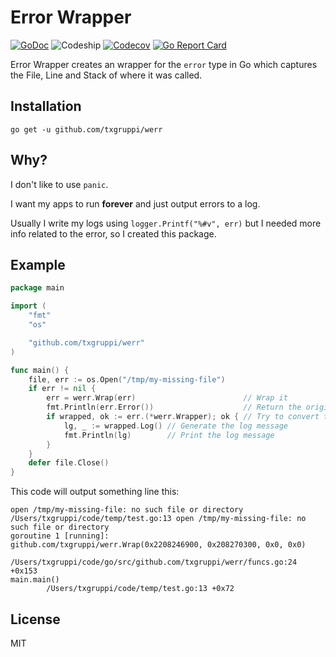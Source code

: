 # Error Wrapper

[![GoDoc](https://img.shields.io/badge/godoc-reference-blue.svg?style=flat-square)](https://godoc.org/github.com/txgruppi/werr)
![Codeship](https://img.shields.io/codeship/563848f0-1cc7-0133-3afb-0ee7adf4cd2d.svg?style=flat-square)
[![Codecov](https://img.shields.io/codecov/c/github/txgruppi/werr.svg?style=flat-square)](https://codecov.io/github/txgruppi/werr)
[![Go Report Card](https://img.shields.io/badge/go_report-A+-brightgreen.svg?style=flat-square)](https://goreportcard.com/report/github.com/txgruppi/werr)

Error Wrapper creates an wrapper for the `error` type in Go which captures the File, Line and Stack of where it was called.

## Installation

`go get -u github.com/txgruppi/werr`

## Why?

I don't like to use `panic`.

I want my apps to run **forever** and just output errors to a log.

Usually I write my logs using `logger.Printf("%#v", err)` but I needed more info related to the error, so I created this package.

## Example

```go
package main

import (
	"fmt"
	"os"

	"github.com/txgruppi/werr"
)

func main() {
	file, err := os.Open("/tmp/my-missing-file")
	if err != nil {
		err = werr.Wrap(err)                        // Wrap it
		fmt.Println(err.Error())                    // Return the original error message
		if wrapped, ok := err.(*werr.Wrapper); ok { // Try to convert to `*werr.Wrapper`
			lg, _ := wrapped.Log() // Generate the log message
			fmt.Println(lg)        // Print the log message
		}
	}
	defer file.Close()
}
```

This code will output something line this:

```
open /tmp/my-missing-file: no such file or directory
/Users/txgruppi/code/temp/test.go:13 open /tmp/my-missing-file: no such file or directory
goroutine 1 [running]:
github.com/txgruppi/werr.Wrap(0x2208246900, 0x208270300, 0x0, 0x0)
        /Users/txgruppi/code/go/src/github.com/txgruppi/werr/funcs.go:24 +0x153
main.main()
        /Users/txgruppi/code/temp/test.go:13 +0x72
```

## License

MIT
